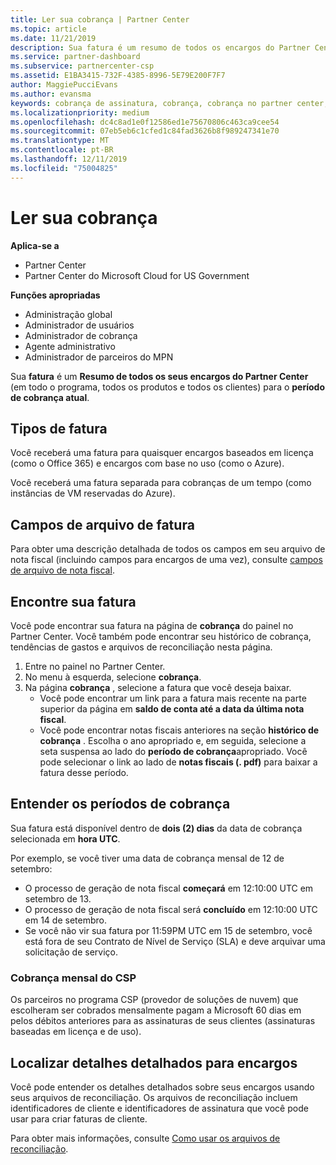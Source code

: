 ```yaml
---
title: Ler sua cobrança | Partner Center
ms.topic: article
ms.date: 11/21/2019
description: Sua fatura é um resumo de todos os encargos do Partner Center (em todo o programa, produtos e clientes) para o período mensal atual.
ms.service: partner-dashboard
ms.subservice: partnercenter-csp
ms.assetid: E1BA3415-732F-4385-8996-5E79E200F7F7
author: MaggiePucciEvans
ms.author: evansma
keywords: cobrança de assinatura, cobrança, cobrança no partner center, ler minha cobrança, fatura, fatura do partner center, fatura do CSP, onde está minha cobrança?
ms.localizationpriority: medium
ms.openlocfilehash: dc4c8ad1e0f12586ed1e75670806c463ca9cee54
ms.sourcegitcommit: 07eb5eb6c1cfed1c84fad3626b8f989247341e70
ms.translationtype: MT
ms.contentlocale: pt-BR
ms.lasthandoff: 12/11/2019
ms.locfileid: "75004825"
---
```

# <a name="read-your-bill"></a>Ler sua cobrança

**Aplica-se a**

- Partner Center
- Partner Center do Microsoft Cloud for US Government

**Funções apropriadas**
-   Administração global
-   Administrador de usuários
-   Administrador de cobrança
-   Agente administrativo
-   Administrador de parceiros do MPN

Sua **fatura** é um **Resumo de todos os seus encargos do Partner Center** (em todo o programa, todos os produtos e todos os clientes) para o **período de cobrança atual**.

## <a name="invoice-types"></a>Tipos de fatura

Você receberá uma fatura para quaisquer encargos baseados em licença (como o Office 365) e encargos com base no uso (como o Azure).

Você receberá uma fatura separada para cobranças de um tempo (como instâncias de VM reservadas do Azure).

## <a name="invoice-file-fields"></a>Campos de arquivo de fatura

Para obter uma descrição detalhada de todos os campos em seu arquivo de nota fiscal (incluindo campos para encargos de uma vez), consulte [campos de arquivo de nota fiscal](invoice-file.md).

## <a name="find-your-bill"></a>Encontre sua fatura

Você pode encontrar sua fatura na página de **cobrança** do painel no Partner Center. Você também pode encontrar seu histórico de cobrança, tendências de gastos e arquivos de reconciliação nesta página.

1. Entre no painel no Partner Center.
2. No menu à esquerda, selecione **cobrança**.
3. Na página **cobrança** , selecione a fatura que você deseja baixar.
    - Você pode encontrar um link para a fatura mais recente na parte superior da página em **saldo de conta até a data da última nota fiscal**.
    - Você pode encontrar notas fiscais anteriores na seção **histórico de cobrança** . Escolha o ano apropriado e, em seguida, selecione a seta suspensa ao lado do **período de cobrança**apropriado. Você pode selecionar o link ao lado de **notas fiscais (. pdf)** para baixar a fatura desse período.

## <a name="understand-billing-periods"></a>Entender os períodos de cobrança

Sua fatura está disponível dentro de **dois (2) dias** da data de cobrança selecionada em **hora UTC**.

Por exemplo, se você tiver uma data de cobrança mensal de 12 de setembro:

- O processo de geração de nota fiscal **começará** em 12:10:00 UTC em setembro de 13.
- O processo de geração de nota fiscal será **concluído** em 12:10:00 UTC em 14 de setembro.
- Se você não vir sua fatura por 11:59PM UTC em 15 de setembro, você está fora de seu Contrato de Nível de Serviço (SLA) e deve arquivar uma solicitação de serviço.

### <a name="csp-monthly-billing"></a>Cobrança mensal do CSP

Os parceiros no programa CSP (provedor de soluções de nuvem) que escolheram ser cobrados mensalmente pagam a Microsoft 60 dias em pelos débitos anteriores para as assinaturas de seus clientes (assinaturas baseadas em licença e de uso).

## <a name="find-itemized-details-for-charges"></a>Localizar detalhes detalhados para encargos

Você pode entender os detalhes detalhados sobre seus encargos usando seus arquivos de reconciliação. Os arquivos de reconciliação incluem identificadores de cliente e identificadores de assinatura que você pode usar para criar faturas de cliente.

Para obter mais informações, consulte [Como usar os arquivos de reconciliação](use-the-reconciliation-files.md).
